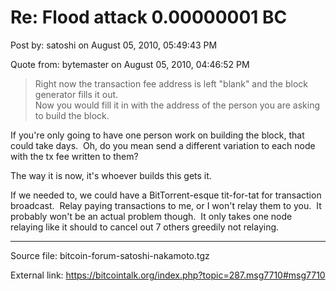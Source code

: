 # Re: Flood attack 0.00000001 BC

Post by: satoshi on August 05, 2010, 05:49:43 PM

Quote from: bytemaster on August 05, 2010, 04:46:52 PM

> Right now the transaction fee address is left "blank" and the block generator fills it out.<br>
> Now you would fill it in with the address of the person you are asking to build the block.

If you're only going to have one person work on building the block, that could take days. &nbsp;Oh, do you mean send a different variation to each node with the tx fee written to them?

The way it is now, it's whoever builds this gets it.

If we needed to, we could have a BitTorrent-esque tit-for-tat for transaction broadcast. &nbsp;Relay paying transactions to me, or I won't relay them to you. &nbsp;It probably won't be an actual problem though. &nbsp;It only takes one node relaying like it should to cancel out 7 others greedily not relaying.

---

Source file: bitcoin-forum-satoshi-nakamoto.tgz

External link: https://bitcointalk.org/index.php?topic=287.msg7710#msg7710
